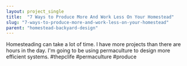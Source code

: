```yaml
---
layout: project_single
title:  "7 Ways to Produce More And Work Less On Your Homestead"
slug: "7-ways-to-produce-more-and-work-less-on-your-homestead"
parent: "homestead-backyard-design"
---
```

Homesteading can take a lot of time. I have more projects than there are hours in the day. I'm going to be using permaculture to design more efficient systems. #thepclife #permaculture #produce